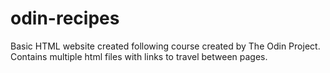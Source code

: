 # odin-recipes
Basic HTML website created following course
created by The Odin Project.
Contains multiple html files with links to
travel between pages.